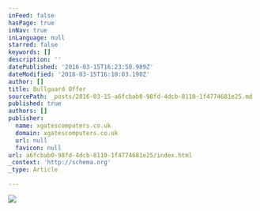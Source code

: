 ```yaml
---
inFeed: false
hasPage: true
inNav: true
inLanguage: null
starred: false
keywords: []
description: ''
datePublished: '2016-03-15T16:23:50.989Z'
dateModified: '2016-03-15T16:10:03.190Z'
author: []
title: Bullguard Offer
sourcePath: _posts/2016-03-15-a6fcbab0-98fd-4dcb-8110-1f4774681e25.md
published: true
authors: []
publisher:
  name: xgatescomputers.co.uk
  domain: xgatescomputers.co.uk
  url: null
  favicon: null
url: a6fcbab0-98fd-4dcb-8110-1f4774681e25/index.html
_context: 'http://schema.org'
_type: Article

---
```

![](https://s3-us-west-2.amazonaws.com/the-grid-img/p/a92dc95f7f87fa17d19bd3f58584d58ae11f0fc5.jpg)